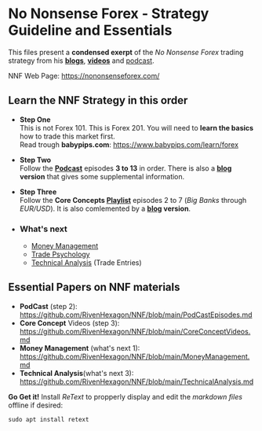 # No Nonsense Forex - Strategy Guideline and Essentials

This files present a **condensed exerpt** of the *No Nonsense Forex* trading strategy from his **[blogs](https://nononsenseforex.com/forex-blog/ "NNF blog")**, **[videos](https://www.youtube.com/channel/UCc8IRYpgBr4NGbaQFnd2b-A "youtube")** and [podcast](https://nononsenseforex.com/forex-podcast/).

NNF Web Page: <https://nononsenseforex.com/>

## Learn the NNF Strategy in this order

* **Step One**<br>
  This is not Forex 101. This is Forex 201. You will need to **learn the basics** how to trade this
  market first.<br>
  Read trough **babypips.com**: <https://www.babypips.com/learn/forex>

* **Step Two**<br>
Follow the **[Podcast](https://nononsenseforex.com/forex-podcast/)** episodes **3 to 13** in order.
There is also a **[blog](https://nononsenseforex.com/forex-blog/page/9/ "podcast blog") version** that
gives some supplemental information.

* **Step Three**<br>
Follow the **Core Concepts [Playlist](https://youtube.com/playlist?list=PLPqWQo6-TXfHyC12MRHK5doA5oUeGwpkV "youtube")** episodes 2 to 7 (*Big Banks* through *EUR/USD*). It is also comlemented by a **[blog](https://nononsenseforex.com/category/forex-basics/ "core concept blog") version**.

* ### What's next
    * [Money Management](https://www.youtube.com/playlist?list=PLPqWQo6-TXfE8G_Mmxow0znSSoWTu44e7 "YouTube playlist")
    * [Trade Psychology](https://www.youtube.com/playlist?list=PLPqWQo6-TXfHvb2XDgU-WgFIubbo3gBVR "YouTube playlist")
    * [Technical Analysis](https://www.youtube.com/playlist?list=PLPqWQo6-TXfE_EEypsX7-by2qub_S09WN "YouTube playlist") (Trade Entries)

## Essential Papers on NNF materials

* **PodCast** (step 2):<br>
  <https://github.com/RivenHexagon/NNF/blob/main/PodCastEpisodes.md>
* **Core Concept** Videos (step 3):<br>
  <https://github.com/RivenHexagon/NNF/blob/main/CoreConceptVideos.md>
* **Money Management** (what's next 1):<br>
  <https://github.com/RivenHexagon/NNF/blob/main/MoneyManagement.md>
* **Technical Analysis**(what's next 3):<br>
  <https://github.com/RivenHexagon/NNF/blob/main/TechnicalAnalysis.md>

**Go Get it!**
Install *ReText* to propperly display and edit the *markdown files* offline if desired:

`sudo apt install retext`

